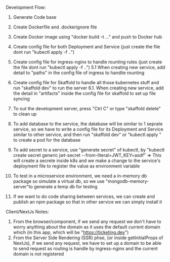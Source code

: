 Development Flow:

1. Generate Code base
2. Create Dockerfile and .dockerignore file
3. Create Docker image using "docker build -t ..." and push to Docker hub
4. Create config file for both Deployment and Service (just create the file dont run "kubectl apply -f ..")
5. Create config file for ingress-nginx to handle rounting rules (just create the file dont run "kubectl apply -f ..")
5.1 When creating new service, add detail to "paths" in the config file of ingress to handlie rounting
6. Create config file for Skaffold to handle all those kubernetes stuff and run "skaffold dev" to run the server
6.1. When creating new service, add the detail in "artifacts" inside the config file for skaffold to set up file syncing
7. To out the development server, press "Ctrl C" or type "skaffold delete" to clean up

8. To add database to the service, the database will be similar to 1 seprate service, so we have to write a config file for its Deployment and Service similar to other service, and then run "skaffold dev" or "kubectl apply " to create a pod for the database
9. To add secret to a service, use "generate secret" of kubectl, by "kubectl create secret generic jwt-secret --from-literal=JWT_KEY=asdf" => This will create a secrete inside k8s and we make a change to the service's deployment file to register the value as environment variable
10. To test in a microservice environment, we need a in-memory db package so simulate a virtual db, so we use "mongodb-memory-server"to generate a temp db for testing

11. If we want to do code sharing between services, we can create and publish an npm package so that in other service we can simply install it

Client/NextJs Notes:
1. From the browser/component, if we send any request we don't have to worry anything about the domain as it uses the default current domain which (in this app, which will be "https://ticketing.dev")
2. From the Server Side Rendering (SSR) phse, (or inside getInitialProps of NextJs), if we send any request, we have to set up a domain to be able to send request
as routing is handle by ingress-nginx and the current domain is not registered
